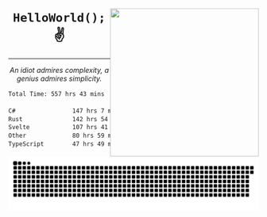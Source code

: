 <div text-align="center">
    <img src="https://i.imgur.com/h1q15Kt.gife" align="right" width="299" height="299">
    <h1 align="center"><code>HelloWorld();</code> ✌️</h1>
    <hr>
    <p align="center"><i>An idiot admires complexity, a genius admires simplicity.</i></p>
</div>

<!--START_SECTION:waka-->

```txt
Total Time: 557 hrs 43 mins

C#                147 hrs 7 mins  █████▓░░░░░░░░░░░░░░░░░░░   23.04 %
Rust              142 hrs 54 mins █████▓░░░░░░░░░░░░░░░░░░░   22.37 %
Svelte            107 hrs 41 mins ████▒░░░░░░░░░░░░░░░░░░░░   16.86 %
Other             80 hrs 59 mins  ███▒░░░░░░░░░░░░░░░░░░░░░   12.68 %
TypeScript        47 hrs 49 mins  ██░░░░░░░░░░░░░░░░░░░░░░░   07.49 %
```

<!--END_SECTION:waka-->

<picture>
  <source media="(prefers-color-scheme: dark)" srcset="https://raw.githubusercontent.com/Somfic/Somfic/main/github-contribution-grid-snake-dark.svg">
  <source media="(prefers-color-scheme: light)" srcset="https://raw.githubusercontent.com/Somfic/Somfic/main/github-contribution-grid-snake.svg">
  <img alt="github contribution grid snake animation" src="https://raw.githubusercontent.com/Somfic/Somfic/main/github-contribution-grid-snake.svg">
</picture>
